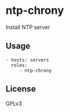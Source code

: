 ntp-chrony
=========================

Install NTP server


Usage
-------------------------

    - hosts: servers
      roles:
         - ntp-chrony


License
-------------------------

GPLv3
